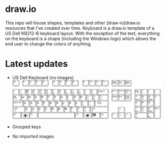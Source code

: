 # draw.io
This repo will house shapes, templates and other [draw-io]draw.io resources that I've created over time.
Keyboard is a draw.io template of a US Dell KB212-B keyboard layout. With the exception of the text, everything on the keyboard is a shape (including the Windows logo) which allows the end user to change the colors of anything. 

# Latest updates

  - US Dell Keyboard (no images)
  ![Keyboard.jpg](https://github.com/D4V3M0NK/draw.io/blob/master/keyboard/Keyboard.jpg)

  - Grouped keys
  - No imported images




